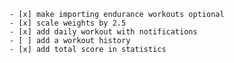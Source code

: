     - [x] make importing endurance workouts optional
    - [x] scale weights by 2.5
    - [x] add daily workout with notifications
    - [ ] add a workout history
    - [x] add total score in statistics
